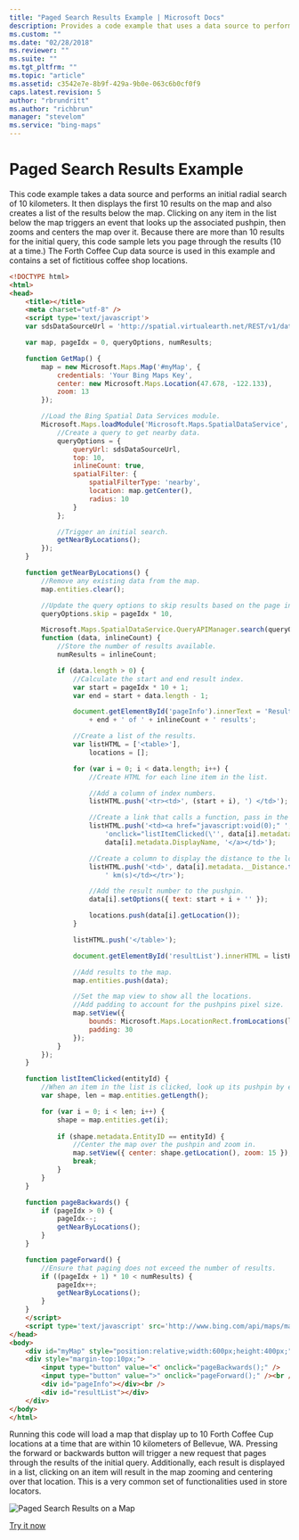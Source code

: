 ```yaml
---
title: "Paged Search Results Example | Microsoft Docs"
description: Provides a code example that uses a data source to perform an initial radial search and displays the first ten results on the map as a list.
ms.custom: ""
ms.date: "02/28/2018"
ms.reviewer: ""
ms.suite: ""
ms.tgt_pltfrm: ""
ms.topic: "article"
ms.assetid: c3542e7e-8b9f-429a-9b0e-063c6b0cf0f9
caps.latest.revision: 5
author: "rbrundritt"
ms.author: "richbrun"
manager: "stevelom"
ms.service: "bing-maps"
---
```


# Paged Search Results Example

This code example takes a data source and performs an initial radial search of 10 kilometers. It then displays the first 10 results on the map and also creates a list of the results below the map. Clicking on any item in the list below the map triggers an event that looks up the associated pushpin, then zooms and centers the map over it. Because there are more than 10 results for the initial query, this code sample lets you page through the results (10 at a time.) The Forth Coffee Cup data source is used in this example and contains a set of fictitious coffee shop locations. 

```html
<!DOCTYPE html>
<html>
<head>
    <title></title>
    <meta charset="utf-8" />
	<script type='text/javascript'>
    var sdsDataSourceUrl = 'http://spatial.virtualearth.net/REST/v1/data/20181f26d9e94c81acdf9496133d4f23/FourthCoffeeSample/FourthCoffeeShops';

    var map, pageIdx = 0, queryOptions, numResults;

    function GetMap() {
        map = new Microsoft.Maps.Map('#myMap', {
            credentials: 'Your Bing Maps Key',
            center: new Microsoft.Maps.Location(47.678, -122.133),
            zoom: 13
        });

        //Load the Bing Spatial Data Services module.
        Microsoft.Maps.loadModule('Microsoft.Maps.SpatialDataService', function () {
            //Create a query to get nearby data.
            queryOptions = {
                queryUrl: sdsDataSourceUrl,
                top: 10,
                inlineCount: true,
                spatialFilter: {
                    spatialFilterType: 'nearby',
                    location: map.getCenter(),
                    radius: 10
                }
            };

            //Trigger an initial search.
            getNearByLocations();
        });
    }

    function getNearByLocations() {
        //Remove any existing data from the map.
        map.entities.clear();

        //Update the query options to skip results based on the page index.
        queryOptions.skip = pageIdx * 10,

        Microsoft.Maps.SpatialDataService.QueryAPIManager.search(queryOptions, map,
        function (data, inlineCount) {
            //Store the number of results available.
            numResults = inlineCount;

            if (data.length > 0) {
                //Calculate the start and end result index.
                var start = pageIdx * 10 + 1;
                var end = start + data.length - 1;

                document.getElementById('pageInfo').innerText = 'Results: ' + start + ' - '
                    + end + ' of ' + inlineCount + ' results';

                //Create a list of the results.
                var listHTML = ['<table>'],
                    locations = [];

                for (var i = 0; i < data.length; i++) {
                    //Create HTML for each line item in the list. 

                    //Add a column of index numbers.
                    listHTML.push('<tr><td>', (start + i), ') </td>');

                    //Create a link that calls a function, pass in the EntityID of a result.
                    listHTML.push('<td><a href="javascript:void(0);" ',
                        'onclick="listItemClicked(\'', data[i].metadata.EntityID, '\');">',
                        data[i].metadata.DisplayName, '</a></td>');

                    //Create a column to display the distance to the location.
                    listHTML.push('<td>', data[i].metadata.__Distance.toFixed(2),
                        ' km(s)</td></tr>');

                    //Add the result number to the pushpin.
                    data[i].setOptions({ text: start + i + '' });

                    locations.push(data[i].getLocation());
                }

                listHTML.push('</table>');

                document.getElementById('resultList').innerHTML = listHTML.join('');

                //Add results to the map.
                map.entities.push(data);

                //Set the map view to show all the locations. 
                //Add padding to account for the pushpins pixel size.
                map.setView({
                    bounds: Microsoft.Maps.LocationRect.fromLocations(locations),
                    padding: 30
                });
            }
        });
    }

    function listItemClicked(entityId) {
        //When an item in the list is clicked, look up its pushpin by entitiyId.
        var shape, len = map.entities.getLength();

        for (var i = 0; i < len; i++) {
            shape = map.entities.get(i);
        
            if (shape.metadata.EntityID == entityId) {
                //Center the map over the pushpin and zoom in.
                map.setView({ center: shape.getLocation(), zoom: 15 });
                break;
            }
        }
    }

    function pageBackwards() {
        if (pageIdx > 0) {
            pageIdx--;
            getNearByLocations();
        }
    }

    function pageForward() {
        //Ensure that paging does not exceed the number of results.
        if ((pageIdx + 1) * 10 < numResults) {
            pageIdx++;
            getNearByLocations();
        }
    }
    </script>
    <script type='text/javascript' src='http://www.bing.com/api/maps/mapcontrol?callback=GetMap' async defer></script>
</head>
<body>
    <div id="myMap" style="position:relative;width:600px;height:400px;"></div>
    <div style="margin-top:10px;">
        <input type="button" value="<" onclick="pageBackwards();" />
        <input type="button" value=">" onclick="pageForward();" /><br /><br />
        <div id="pageInfo"></div><br />
        <div id="resultList"></div>
    </div>
</body>
</html>
```

Running this code will load a map that display up to 10 Forth Coffee Cup locations at a time that are within 10 kilometers of Bellevue, WA. Pressing the forward or backwards button will trigger a new request that pages through the results of the initial query. Additionally, each result is displayed in a list, clicking on an item will result in the map zooming and centering over that location. This is a very common set of functionalities used in store locators.

![Paged Search Results on a Map](../../../media/bmv8-pagednearbyresultsexample.png)

[Try it now](https://www.bing.com/api/maps/sdk/mapcontrol/isdk?sdsNearbySearch+JS#sdsPageResults+JS)